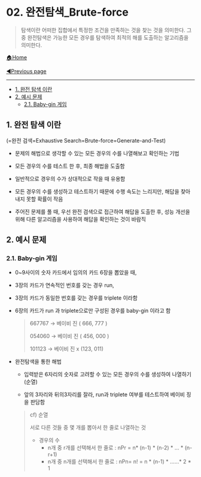 # 02. 완전탐색_Brute-force

> 탐색이란 어떠한 집합에서 특정한 조건을 만족하는 것을 찾는 것을 의미한다. 그 중 완전탐색은 가능한 모든 경우를 탐색하여 최적의 해를 도출하는 알고리즘을 의미한다.

[🏠Home](https://github.com/batboy118/Study_Note)

[◀Previous page ](./README.md)

---
<!-- TOC -->

- [1. 완전 탐색 이란](#1-완전-탐색-이란)
- [2. 예시 문제](#2-예시-문제)
	- [2.1. Baby-gin 게임](#21-baby-gin-게임)

<!-- /TOC -->

## 1. 완전 탐색 이란

(=완전 검색=Exhaustive Search=Brute-force=Generate-and-Test)

- 문제의 해법으로 생각할 수 있는 모든 경우의 수를 나열해보고 확인하는 기법

- 모든 경우의 수를 테스트 한 후, 최종 해법을 도출함

- 일반적으로 경우의 수가 상대적으로 작을 때 유용함

- 모든 경우의 수를 생성하고 테스트하기 때문에 수행 속도는 느리지만, 해답을 찾아내지 못할 확률이 작음

- 주어진 문제를 풀 때, 우선 완전 검색으로 접근하여 해답을 도출한 후, 성능 개선을 위해 다른 알고리즘을 사용하여 해답을 확인하는 것이 바람직

## 2. 예시 문제

### 2.1. Baby-gin 게임

- 0~9사이의 숫자 카드에서 임의의 카드 6장을 뽑았을 때,

- 3장의 카드가 연속적인 번호를 갖는 경우 run,

- 3장의 카드가 동일한 번호를 갖는 경우를 triplete 이라함

- 6장의 카드가 run 과 triplete으로만 구성된 경우를 baby-gin 이라고 함

  > 667767 → 베이비 진 ( 666, 777 )
  >
  > 054060 → 베이비 진 ( 456, 000 )
  >
  > 101123 → 베이비 진 x (123, 011)

- 완전탐색을 통한 해법

  - 입력받은 6자리의 숫자로 고려할 수 있는 모든 경우의 수를 생성하여 나열하기 (순열)

  - 앞의 3자리와 뒤의3자리를 잘라, run과 triplete 여부를 테스트하여 베이비 징을 판담함

  > cf) 순열
  >
  > 서로 다른 것들 중 몇 개를 뽑아서 한 줄로 나열하는 것
  >
  > - 경우의 수
  >   - n개 중 r개를 선택해서 한 줄로 : nPr = n* (n-1) * (n-2) * ... * (n-r+1)
  >   - n개 중 n개를 선택해서 한 줄로 : nPn= n! = n * (n-1) * ......* 2 * 1
